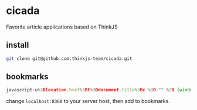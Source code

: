 # cicada

Favorite article applications based on ThinkJS

## install

```sh
git clone git@github.com:thinkjs-team/cicada.git
```


## bookmarks

```js
javascript:u%3Dlocation.href%3Bt%3Ddocument.title%3Bc %3D "" %2B (window.getSelection %3F window.getSelection() %3A document.getSelection %3F document.getSelection() %3A document.selection.createRange().text)%3Bvar url%3D"http%3A%2F%2Flocalhost:8360%2Farticle%2Fadd%3Ftitle%3D"%2BencodeURIComponent(t)%2B"%26url%3D"%2BencodeURIComponent(u)%2B"%26summary%3D"%2BencodeURIComponent(c)%3Bwindow.open(url%2C"_blank"%2C"scrollbars%3Dno%2Cwidth%3D800%2Cheight%3D500%2Cleft%3D75%2Ctop%3D20%2Cstatus%3Dno%2Cresizable%3Dyes")%3B void 0
```

change `localhost:8360` to your server host, then add to bookmarks.

